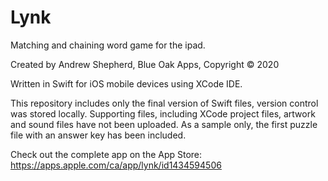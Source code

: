 # Lynk
Matching and chaining word game for the ipad.

Created by Andrew Shepherd, Blue Oak Apps, Copyright © 2020

Written in Swift for iOS mobile devices using XCode IDE.

This repository includes only the final version of Swift files, version control was stored locally. 
Supporting files, including XCode project files, artwork and sound files have not been uploaded.
As a sample only, the first puzzle file with an answer key has been included.

Check out the complete app on the App Store:  https://apps.apple.com/ca/app/lynk/id1434594506
